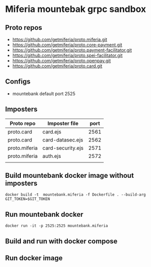 # Miferia mountebak grpc sandbox

## Proto repos
* https://github.com/getmiferia/proto.miferia.git
* https://github.com/getmiferia/proto.core-payment.git
* https://github.com/getmiferia/proto.payment-facilitator.git
* https://github.com/getmiferia/proto.spei-facilitator.git
* https://github.com/getmiferia/proto.openpay.git
* https://github.com/getmiferia/proto.card.git

## Configs
* mountebank default port 2525
  
## Imposters
|  Proto repo | Imposter file  | port  | 
|---|---|---|
proto.card| card.ejs|    2561
proto.card| card-datasec.ejs| 2562
proto.miferia| card-security.ejs| 2571
proto.miferia| auth.ejs| 2572
|||

## Build mountebank docker image without imposters
```
docker build -t  mountebank.miferia -f Dockerfile . --build-arg GIT_TOKEN=$GIT_TOKEN
```
## Run mountebank docker
```
docker run -it -p 2525:2525 mountebank.miferia
```
## Build and run with docker compose

## Run docker image